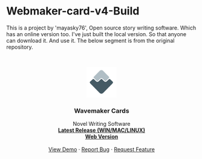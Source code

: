 # Webmaker-card-v4-Build
This is a project by 'mayasky76', Open source story writing software. Which has an online version too. I've just built the local version. So that anyone can download it. And use it. The below segment is from the original repository.


<!-- PROJECT LOGO -->
<br />
<p align="center">
  <a href="https://github.com/FahimulBari/Webmaker-card-v4-Build/">
    <img src="img/icons/android-chrome-192x192.png" alt="Logo" width="80" height="80">
  </a>

  <h3 align="center">Wavemaker Cards</h3>

  <p align="center">
    Novel Writing Software
    <br />
    <a href="https://github.com/wavemakercards/wavemaker-cards-v4/releases"><strong>Latest Release (WIN/MAC/LINUX)</strong></a>
<br/>
<a href="https://wavemakercards.com"><strong>Web Version</strong></a>
    <br />
    <br />
    <a href="https://github.com/wavemakercards/wavemaker-cards-v4">View Demo</a>
    ·
    <a href="https://github.com/wavemakercards/wavemaker-cards-v4/issues">Report Bug</a>
    ·
    <a href="https://github.com/wavemakercards/wavemaker-cards-v4/issues">Request Feature</a>
  </p>
</p>
